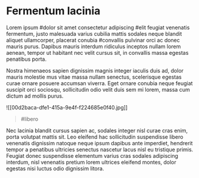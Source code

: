 # Fermentum lacinia
Lorem ipsum #dolor sit amet consectetur adipiscing #elit feugiat venenatis fermentum, justo malesuada varius cubilia mattis sodales neque blandit aliquet ullamcorper, placerat conubia #convallis pulvinar orci ac donec mauris purus. Dapibus mauris interdum ridiculus inceptos nullam lorem aenean, tempor ut habitant nec velit cursus sit, in convallis massa egestas penatibus porta. 

Nostra himenaeos sapien dignissim magnis integer iaculis duis ad, dolor mauris molestie mus vitae massa nullam senectus, scelerisque egestas curae ornare posuere accumsan viverra. Eget ornare conubia neque feugiat suscipit orci sociosqu, sollicitudin odio velit duis sem mi lorem, massa cum dictum ad mollis purus. 

![[00d2baca-dfe1-415a-9e4f-f224685e0f40.jpg]]
> #libero 

Nec lacinia blandit cursus sapien ac, sodales integer nisl curae cras enim, porta volutpat mattis sit. Leo eleifend hac sollicitudin suspendisse libero venenatis dignissim natoque neque ipsum dapibus ante imperdiet, hendrerit tempor a penatibus ultricies senectus nascetur lacus nisl eu tristique primis. Feugiat donec suspendisse elementum varius cras sodales adipiscing interdum, nisl venenatis pretium lorem ultrices eleifend montes, dolor egestas nisi luctus odio dignissim litora. 
